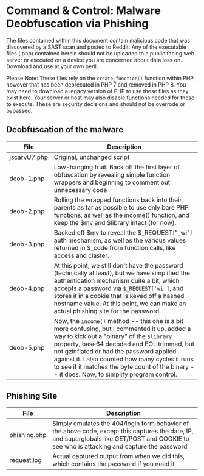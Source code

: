 # Command & Control: Malware Deobfuscation via Phishing

The files contained within this document contain malicious code that was discovered by a SAST scan and posted to Reddit. Any of the executable files (.php) contained herein should not be uploaded to a public facing web server or executed on a device you are concerned about data loss on. Download and use at your own peril.

Please Note: These files rely on the `create_function()` function within PHP, however that has been deprecated in PHP 7 and removed in PHP 8. You may need to download a legacy version of PHP to use these files as they exist here. Your server or host may also disable functions needed for these to execute. These are security decisions and should not be overrode or bypassed.


## Deobfuscation of the malware
 File | Description
 --- | ---
 jscarvU7.php | Original, unchanged script
 deob-1.php | Low-hanging fruit: Back off the first layer of obfuscation by revealing simple function wrappers and beginning to comment out unnecessary code
 deob-2.php | Rolling the wrapped functions back into their parents as far as possible to use only bare PHP functions, as well as the income() function, and keep the $mv and $library intact (for now).
 deob-3.php | Backed off $mv to reveal the $_REQUEST["_wi"] auth mechanism, as well as the various values returned in $_code from function calls, like access and claster.
 deob-4.php | At this point, we still don't have the password (technically at least), but we have simplified the authentication mechanism quite a bit, which accepts a password via `$_REQUEST['wi']`, and stores it in a cookie that is keyed off a hashed hostname value. At this point, we can make an actual phishing site for the password.
 deob-5.php | Now, the `income()` method -- this one is a bit more confusing, but I commented it up, added a way to kick out a "binary" of the `$library` property, base64 decoded and EOL trimmed, but not gzinflated or had the password applied against it. I also counted how many cycles it runs to see if it matches the byte count of the binary -- it does. Now, to simplify program control.
 
 
 ## Phishing Site
 File | Description
 --- | ---
 phishing.php | Simply emulates the 404/login form behavior of the above code, except this captures the date, IP, and superglobals like GET/POST and COOKIE to see who is attacking and capture the password
 request.log | Actual captured output from when we did this, which contains the password if you need it
 
